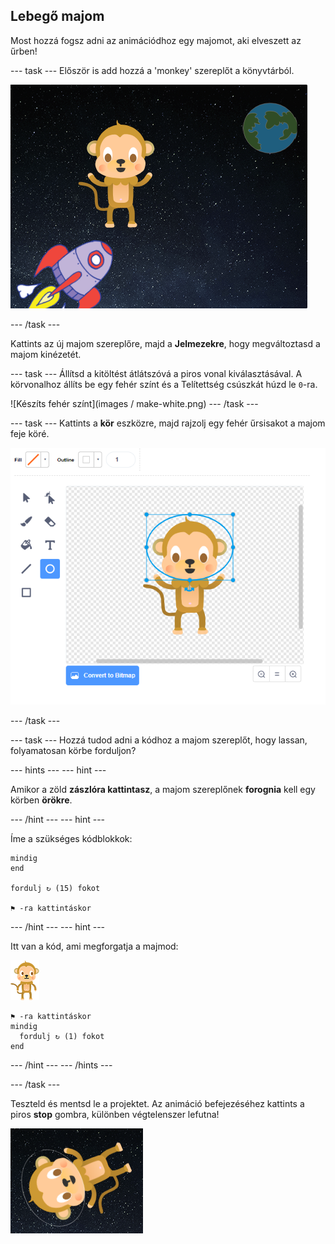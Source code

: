 ## Lebegő majom

Most hozzá fogsz adni az animációdhoz egy majomot, aki elveszett az űrben!

\--- task \--- Először is add hozzá a 'monkey' szereplőt a könyvtárból.

![Egy majom szereplő hozzáadása](images/space-monkey-sprite.png)

\--- /task \---

Kattints az új majom szereplőre, majd a **Jelmezekre**, hogy megváltoztasd a majom kinézetét.

\--- task \--- Állítsd a kitöltést átlátszóvá a piros vonal kiválasztásával. A körvonalhoz állíts be egy fehér színt és a Telítettség csúszkát húzd le `0`-ra.

![Készíts fehér színt](images / make-white.png) \--- /task \---

\--- task \--- Kattints a **kör** eszközre, majd rajzolj egy fehér űrsisakot a majom feje köré.

![Majom űrsisak](images/space-monkey-edit.png)

\--- /task \---

\--- task \--- Hozzá tudod adni a kódhoz a majom szereplőt, hogy lassan, folyamatosan körbe forduljon?

\--- hints \--- \--- hint \---

Amikor a zöld **zászlóra kattintasz**, a majom szereplőnek **forognia** kell egy körben **örökre**.

\--- /hint \--- \--- hint \---

Íme a szükséges kódblokkok:

```blocks3
mindig
end

fordulj ↻ (15) fokot

⚑ -ra kattintáskor
```

\--- /hint \--- \--- hint \---

Itt van a kód, ami megforgatja a majmod:

![Majom szereplő](images/sprite-monkey.png)

```blocks3
⚑ -ra kattintáskor
mindig 
  fordulj ↻ (1) fokot
end
```

\--- /hint \--- \--- /hints \---

\--- /task \---

Teszteld és mentsd le a projektet. Az animáció befejezéséhez kattints a piros **stop** gombra, különben végtelenszer lefutna!

![Teszteld a forgó majmot](images/space-spin-test.png)
